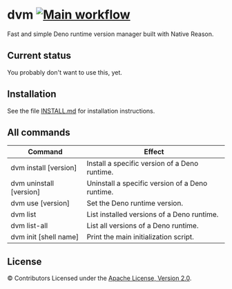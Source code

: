 # dvm [![Main workflow](https://github.com/imbsky/dvm/workflows/Main%20workflow/badge.svg)](https://github.com/imbsky/dvm/actions)

Fast and simple Deno runtime version manager built with Native Reason.

## Current status

You probably don't want to use this, yet.

## Installation

See the file [INSTALL.md](INSTALL.md) for installation instructions.

## All commands

| Command                 | Effect                                          |
| ----------------------- | ----------------------------------------------- |
| dvm install [version]   | Install a specific version of a Deno runtime.   |
| dvm uninstall [version] | Uninstall a specific version of a Deno runtime. |
| dvm use [version]       | Set the Deno runtime version.                   |
| dvm list                | List installed versions of a Deno runtime.      |
| dvm list-all            | List all versions of a Deno runtime.            |
| dvm init [shell name]   | Print the main initialization script.           |

## License

&copy; Contributors Licensed under the
[Apache License, Version 2.0](https://www.apache.org/licenses/LICENSE-2.0).
